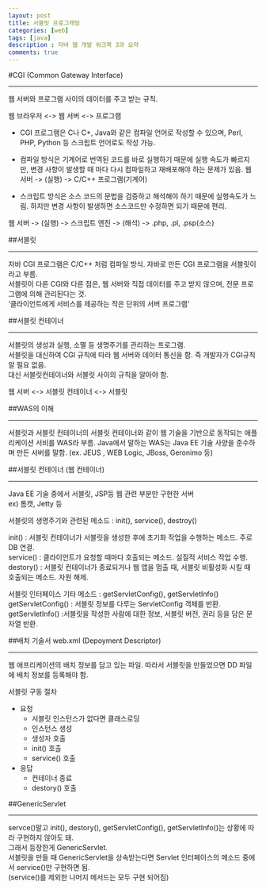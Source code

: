 ```yaml
---
layout: post
title: 서블릿 프로그래밍
categories: [web]
tags: [java]
description : 자바 웹 개발 워크북 3과 요약
comments: true
---
```


#CGI (Common Gateway Interface)
***
웹 서버와 프로그램 사이의 데이터를 주고 받는 규칙.   

웹 브라우저 <-> 웹 서버 <-> 프로그램   

- CGI 프로그램은 C나 C+, Java와 같은 컴파일 언어로 작성할 수 있으며, Perl, PHP, Python 등 스크립트 언어로도 작성 가능.
- 컴파일 방식은 기계어로 번역된 코드를 바로 실행하기 때문에 실행 속도가 빠르지만, 변경 사항이 발생할 때 마다 다시 컴파일하고 재배포해야 하는 문제가 있음.
웹 서버 -> (실행) -> C/C++ 프로그램(기계어)

- 스크립트 방식은 소스 코드의 문법을 검증하고 해석해야 하기 때문에 실행속도가 느림. 하지만 변경 사항이 발생하면 소스코드만 수정하면 되기 때문에 편리.   

웹 서버 -> (실행) -> 스크립트 엔진 -> (해석) -> .php, .pl, .psp(소스)

##서블릿
***
자바 CGI 프로그램은 C/C++ 처럼 컴파일 방식. 자바로 만든 CGI 프로그램을 서블릿이라고 부름.   
서블릿이 다른 CGI와 다른 점은, 웹 서버와 직접 데이터를 주고 받지 않으며, 전문 프로그램에 의해 관리된다는 것.   
‘클라이언트에게 서비스를 제공하는 작은 단위의 서버 프로그램'

##서블릿 컨테이너
***
서블릿의 생성과 실행, 소멸 등 생명주기를 관리하는 프로그램.   
서블릿을 대신하여 CGI 규칙에 따라 웹 서버와 데이터 통신을 함. 즉 개발자가 CGI규칙 알 필요 없음.   
대신 서블릿컨테이너와 서블릿 사이의 규칙을 알아야 함.

웹 서버 <-> 서블릿 컨테이너 <-> 서블릿  

##WAS의 이해
***
서블릿과 서블릿 컨테이너의 서블릿 컨테이너와 같이 웹 기술을 기반으로 동작되는 애플리케이션 서비를 WAS라 부름.
Java에서 말하는 WAS는 Java EE 기술 사양을 준수하며 만든 서버를 말함. (ex. JEUS , WEB Logic, JBoss, Geronimo 등)   


##서블릿 컨테이너 (웹 컨테이너)
***
Java EE 기술 중에서 서블릿, JSP등 웹 관련 부분만 구현한 서버   
ex) 톰캣, Jetty 등

서블릿의 생명주기와 관련된 메소드 : init(), service(), destroy()   

init() : 서블릿 컨테이너가 서블릿을 생성한 후에 초기화 작업을 수행하는 메소드. 주로 DB 연결.   
service() : 클라이언트가 요청할 때마다 호출되는 메소드. 실질적 서비스 작업 수행.   
destory() : 서블릿 컨테이너가 종료되거나 웹 앱을 멈출 때, 서블릿 비활성화 시킬 때 호출되는 메소드. 자원 해제.   


서블릿 인터페이스 기타 메소드  : getServletConfig(), getServletInfo()   
getServletConfig() : 서블릿 정보를 다루는 ServletConfig 객체를 반환.   
getServletInfo() :서블릿을 작성한 사람에 대한 정보, 서블릿 버전, 권리 등을 담은 문자열 반환.   


##배치 기술서 web.xml  (Depoyment Descriptor)
***
웹 애프리케이션의 배치 정보를 담고 있는 파일. 따라서 서블릿을 만들었으면 DD 파일에 배치 정보를 등록해야 함.   

서블릿 구동 절차

- 요청
    - 서블릿 인스턴스가 없다면 클래스로딩
    - 인스턴스 생성
    - 생성자 호출
    - init() 호출
    - service() 호출
- 응답
    - 컨테이너 종료
    - destory() 호출

##GenericServlet
***
servce()말고 init(), destory(), getServletConfig(), getServletInfo()는 상황에 따라 구현하지 않아도 돼.   
그래서 등장한게 GenericServlet.   
서블릿을 만들 때 GenericServlet을 상속받는다면 Servlet 인터페이스의 메소드 중에서 service()만 구현하면 됨.   
(service()를 제외한 나머지 메서드는 모두 구현 되어짐)
